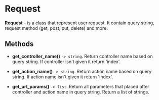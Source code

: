 Request
===


**Request** - is a class that represent user request. It contain query string, request method (get, post, put, delete) and more.


Methods
---

- **get_controller_name()** `-> string`. Return controller name based on query string. If controller isn't given it return 'index'. 

- **get_action_name()** `-> string`. Return action name based on query string. If action name isn't given it return 'index'.

- **get_url_params()** `-> list`. Return all parameters that placed after controller and action name in query string. Return a list of strings.